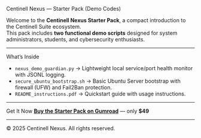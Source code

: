 Centinell Nexus — Starter Pack (Demo Codes)

 Welcome to the **Centinell Nexus Starter Pack**, a compact introduction to the Centinell Suite ecosystem.  
This pack includes **two functional demo scripts** designed for system administrators, students, and cybersecurity enthusiasts.

---

 What’s Inside
- `nexus_demo_guardian.py` → Lightweight local service/port health monitor with JSONL logging.  
- `secure_ubuntu_bootstrap.sh` → Basic Ubuntu Server bootstrap with firewall (UFW) and Fail2Ban protection.  
- `README_instructions.pdf` → Quickstart guide with usage instructions.  

---

 Get It Now
 [**Buy the Starter Pack on Gumroad**](https://pizat.gumroad.com/l/tjxss) — only **$49**

---

© 2025 Centinell Nexus. All rights reserved.
